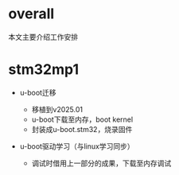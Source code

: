 # overall
本文主要介绍工作安排

# stm32mp1

- u-boot迁移
  - 移植到v2025.01
  - u-boot下载至内存，boot kernel
  - 封装成u-boot.stm32，烧录固件

- u-boot驱动学习（与linux学习同步）
  - 调试时借用上一部分的成果，下载至内存调试
